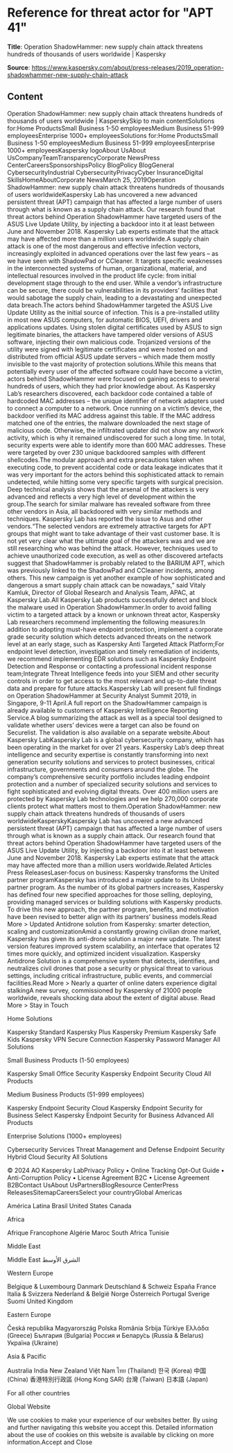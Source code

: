 # Reference for threat actor for "APT 41"

**Title**: Operation ShadowHammer: new supply chain attack threatens hundreds of thousands of users worldwide | Kaspersky

**Source**: https://www.kaspersky.com/about/press-releases/2019_operation-shadowhammer-new-supply-chain-attack

## Content
Operation ShadowHammer: new supply chain attack threatens hundreds of thousands of users worldwide | KasperskySkip to main contentSolutions for:Home ProductsSmall Business 1-50 employeesMedium Business 51-999 employeesEnterprise 1000+ employeesSolutions for:Home ProductsSmall Business 1-50 employeesMedium Business 51-999 employeesEnterprise 1000+ employeesKaspersky logoAbout UsAbout UsCompanyTeamTransparencyCorporate NewsPress CenterCareersSponsorshipsPolicy BlogPolicy BlogGeneral CybersecurityIndustrial CybersecurityPrivacyCyber InsuranceDigital SkillsHomeAboutCorporate NewsMarch 25, 2019Operation ShadowHammer: new supply chain attack threatens hundreds of thousands of users worldwideKaspersky Lab has uncovered a new advanced persistent threat (APT) campaign that has affected a large number of users through what is known as a supply chain attack. Our research found that threat actors behind Operation ShadowHammer have targeted users of the ASUS Live Update Utility, by injecting a backdoor into it at least between June and November 2018. Kaspersky Lab experts estimate that the attack may have affected more than a million users worldwide.A supply chain attack is one of the most dangerous and effective infection vectors, increasingly exploited in advanced operations over the last few years – as we have seen with ShadowPad or CCleaner. It targets specific weaknesses in the interconnected systems of human, organizational, material, and intellectual resources involved in the product life cycle: from initial development stage through to the end user. While a vendor’s infrastructure can be secure, there could be vulnerabilities in its providers’ facilities that would sabotage the supply chain, leading to a devastating and unexpected data breach.The actors behind ShadowHammer targeted the ASUS Live Update Utility as the initial source of infection. This is a pre-installed utility in most new ASUS computers, for automatic BIOS, UEFI, drivers and applications updates. Using stolen digital certificates used by ASUS to sign legitimate binaries, the attackers have tampered older versions of ASUS software, injecting their own malicious code. Trojanized versions of the utility were signed with legitimate certificates and were hosted on and distributed from official ASUS update servers – which made them mostly invisible to the vast majority of protection solutions.While this means that potentially every user of the affected software could have become a victim, actors behind ShadowHammer were focused on gaining access to several hundreds of users, which they had prior knowledge about. As Kaspersky Lab’s researchers discovered, each backdoor code contained a table of hardcoded MAC addresses – the unique identifier of network adapters used to connect a computer to a network. Once running on a victim’s device, the backdoor verified its MAC address against this table. If the MAC address matched one of the entries, the malware downloaded the next stage of malicious code. Otherwise, the infiltrated updater did not show any network activity, which is why it remained undiscovered for such a long time. In total, security experts were able to identify more than 600 MAC addresses. These were targeted by over 230 unique backdoored samples with different shellcodes.The modular approach and extra precautions taken when executing code, to prevent accidental code or data leakage indicates that it was very important for the actors behind this sophisticated attack to remain undetected, while hitting some very specific targets with surgical precision. Deep technical analysis shows that the arsenal of the attackers is very advanced and reflects a very high level of development within the group.The search for similar malware has revealed software from three other vendors in Asia, all backdoored with very similar methods and techniques. Kaspersky Lab has reported the issue to Asus and other vendors.“The selected vendors are extremely attractive targets for APT groups that might want to take advantage of their vast customer base. It is not yet very clear what the ultimate goal of the attackers was and we are still researching who was behind the attack. However, techniques used to achieve unauthorized code execution, as well as other discovered artefacts suggest that ShadowHammer is probably related to the BARIUM APT, which was previously linked to the ShadowPad and CCleaner incidents, among others. This new campaign is yet another example of how sophisticated and dangerous a smart supply chain attack can be nowadays,” said Vitaly Kamluk, Director of Global Research and Analysis Team, APAC, at Kaspersky Lab.All Kaspersky Lab products successfully detect and block the malware used in Operation ShadowHammer.In order to avoid falling victim to a targeted attack by a known or unknown threat actor, Kaspersky Lab researchers recommend implementing the following measures:In addition to adopting must-have endpoint protection, implement a corporate grade security solution which detects advanced threats on the network level at an early stage, such as Kaspersky Anti Targeted Attack Platform;For endpoint level detection, investigation and timely remediation of incidents, we recommend implementing EDR solutions such as Kaspersky Endpoint Detection and Response or contacting a professional incident response team;Integrate Threat Intelligence feeds into your SIEM and other security controls in order to get access to the most relevant and up-to-date threat data and prepare for future attacks.Kaspersky Lab will present full findings on Operation ShadowHammer at Security Analyst Summit 2019, in Singapore, 9-11 April.A full report on the ShadowHammer campaign is already available to customers of Kaspersky Intelligence Reporting Service.A blog summarizing the attack as well as a special tool designed to validate whether users’ devices were a target can also be found on Securelist. The validation is also available on a separate website.About Kaspersky LabKaspersky Lab is a global cybersecurity company, which has been operating in the market for over 21 years. Kaspersky Lab’s deep threat intelligence and security expertise is constantly transforming into next generation security solutions and services to protect businesses, critical infrastructure, governments and consumers around the globe. The company’s comprehensive security portfolio includes leading endpoint protection and a number of specialized security solutions and services to fight sophisticated and evolving digital threats. Over 400 million users are protected by Kaspersky Lab technologies and we help 270,000 corporate clients protect what matters most to them.Operation ShadowHammer: new supply chain attack threatens hundreds of thousands of users worldwideKasperskyKaspersky Lab has uncovered a new advanced persistent threat (APT) campaign that has affected a large number of users through what is known as a supply chain attack. Our research found that threat actors behind Operation ShadowHammer have targeted users of the ASUS Live Update Utility, by injecting a backdoor into it at least between June and November 2018. Kaspersky Lab experts estimate that the attack may have affected more than a million users worldwide.Related Articles Press ReleasesLaser-focus on business: Kaspersky transforms the United partner programKaspersky has introduced a major update to its United partner program. As the number of its global partners increases, Kaspersky has defined four new specified approaches for those selling, deploying, providing managed services or building solutions with Kaspersky products. To drive this new approach, the partner program, benefits, and motivation have been revised to better align with its partners’ business models.Read More > Updated Antidrone solution from Kaspersky: smarter detection, scaling and customizationAmid a constantly growing civilian drone market, Kaspersky has given its anti-drone solution a major new update. The latest version features improved system scalability, an interface that operates 12 times more quickly, and optimized incident visualization. Kaspersky Antidrone Solution is a comprehensive system that detects, identifies, and neutralizes civil drones that pose a security or physical threat to various settings, including critical infrastructure, public events, and commercial facilities.Read More > Nearly a quarter of online daters experience digital stalkingA new survey, commissioned by Kaspersky of 21000 people worldwide, reveals shocking data about the extent of digital abuse. Read More > Stay in Touch

Home Solutions

Kaspersky Standard
Kaspersky Plus
Kaspersky Premium
Kaspersky Safe Kids
Kaspersky VPN Secure Connection
Kaspersky Password Manager
All Solutions



Small Business Products
(1-50 employees)

Kaspersky Small Office Security
Kaspersky Endpoint Security Cloud
All Products



Medium Business Products
(51-999 employees)

Kaspersky Endpoint Security Cloud
Kaspersky Endpoint Security for Business Select
Kaspersky Endpoint Security for Business Advanced
All Products



Enterprise Solutions
(1000+ employees)

Cybersecurity Services
Threat Management and Defense
Endpoint Security
Hybrid Cloud Security
All Solutions


© 2024 AO Kaspersky LabPrivacy Policy • Online Tracking Opt-Out Guide • Anti-Corruption Policy • License Agreement B2C • License Agreement B2BContact UsAbout UsPartnersBlogResource CenterPress ReleasesSitemapCareersSelect your countryGlobal
Americas

América Latina
Brasil
United States
Canada

Africa

Afrique Francophone
Algérie
Maroc
South Africa
Tunisie

Middle East

Middle East
الشرق الأوسط



Western Europe

Belgique & Luxembourg
Danmark
Deutschland & Schweiz
España
France
Italia & Svizzera
Nederland & België
Norge
Österreich
Portugal
Sverige
Suomi
United Kingdom



Eastern Europe

Česká republika
Magyarország
Polska
România
Srbija
Türkiye
Ελλάδα (Greece)
България (Bulgaria)
Россия и Белару́сь (Russia & Belarus)
Україна (Ukraine)



Asia & Pacific

Australia
India
New Zealand
Việt Nam
ไทย (Thailand)
한국 (Korea)
中国 (China)
香港特別行政區 (Hong Kong SAR)
台灣 (Taiwan)
日本語 (Japan)

For all other countries

Global Website

We use cookies to make your experience of our websites better. By using and further navigating this website you accept this. Detailed information about the use of cookies on this website is available by clicking on more information.Accept and Close
